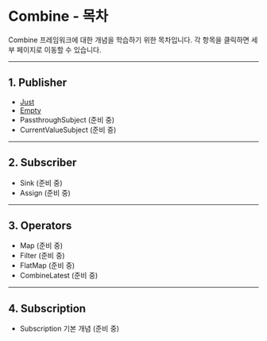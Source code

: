 # Combine - 목차

Combine 프레임워크에 대한 개념을 학습하기 위한 목차입니다. 각 항목을 클릭하면 세부 페이지로 이동할 수 있습니다.

---

## 1. Publisher

- [Just](./Combine/Publishers/Just.md)
- [Empty](./Combine/Publishers/Empty.md)
- PassthroughSubject (준비 중)
- CurrentValueSubject (준비 중)

---

## 2. Subscriber

- Sink (준비 중)
- Assign (준비 중)

---

## 3. Operators

- Map (준비 중)
- Filter (준비 중)
- FlatMap (준비 중)
- CombineLatest (준비 중)

---

## 4. Subscription

- Subscription 기본 개념 (준비 중)

